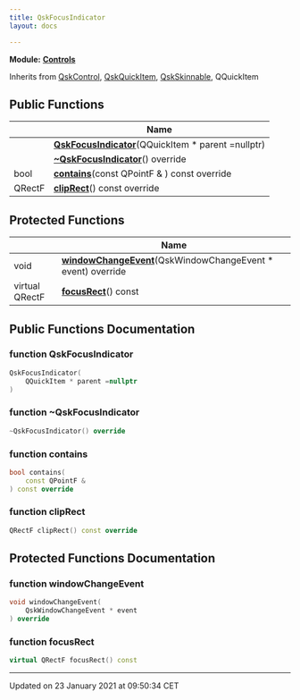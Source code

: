 ```yaml
---
title: QskFocusIndicator
layout: docs

---
```



**Module:** **[Controls](/docs/modules/group___controls/)**



Inherits from [QskControl](/docs/classes/class_qsk_control/), [QskQuickItem](/docs/classes/class_qsk_quick_item/), [QskSkinnable](/docs/classes/class_qsk_skinnable/), QQuickItem

## Public Functions

|                | Name           |
| -------------- | -------------- |
| | **[QskFocusIndicator](/docs/classes/class_qsk_focus_indicator/#function-qskfocusindicator)**(QQuickItem * parent =nullptr) |
| | **[~QskFocusIndicator](/docs/classes/class_qsk_focus_indicator/#function-~qskfocusindicator)**() override |
| bool | **[contains](/docs/classes/class_qsk_focus_indicator/#function-contains)**(const QPointF & ) const override |
| QRectF | **[clipRect](/docs/classes/class_qsk_focus_indicator/#function-cliprect)**() const override |

## Protected Functions

|                | Name           |
| -------------- | -------------- |
| void | **[windowChangeEvent](/docs/classes/class_qsk_focus_indicator/#function-windowchangeevent)**(QskWindowChangeEvent * event) override |
| virtual QRectF | **[focusRect](/docs/classes/class_qsk_focus_indicator/#function-focusrect)**() const |

## Public Functions Documentation

### function QskFocusIndicator

```cpp
QskFocusIndicator(
    QQuickItem * parent =nullptr
)
```


### function ~QskFocusIndicator

```cpp
~QskFocusIndicator() override
```


### function contains

```cpp
bool contains(
    const QPointF & 
) const override
```


### function clipRect

```cpp
QRectF clipRect() const override
```


## Protected Functions Documentation

### function windowChangeEvent

```cpp
void windowChangeEvent(
    QskWindowChangeEvent * event
) override
```


### function focusRect

```cpp
virtual QRectF focusRect() const
```


-------------------------------

Updated on 23 January 2021 at 09:50:34 CET